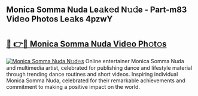 ## Monica Somma Nuda Le𝚊k𝚎d N𝚞𝚍e - Part-m83 Vid𝚎o Photos Le𝚊ks 4pzwY

# <h2><a href="http://fbevevc.evod.top/?m=Monica+Somma+Nuda">🔗 👉🔴 Monica Somma Nuda Vid𝚎o Ph𝚘t𝚘s</a></h2>

[![Monica Somma Nuda N𝚞d𝚎s](https://i.imgur.com/8V9OHl7.gif)](http://fbevevc.evod.top/?m=Monica+Somma+Nuda)
Online entertainer Monica Somma Nuda and multimedia artist, celebrated for publishing dance and lifestyle material through trending dance routines and short videos. Inspiring individual Monica Somma Nuda, celebrated for their remarkable achievements and commitment to making a positive impact on the world. 
